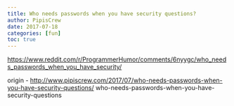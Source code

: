```yaml
---
title: Who needs passwords when you have security questions?
author: PipisCrew
date: 2017-07-18
categories: [fun]
toc: true
---
```


https://www.reddit.com/r/ProgrammerHumor/comments/6nyygc/who_needs_passwords_when_you_have_security/

origin - http://www.pipiscrew.com/2017/07/who-needs-passwords-when-you-have-security-questions/ who-needs-passwords-when-you-have-security-questions